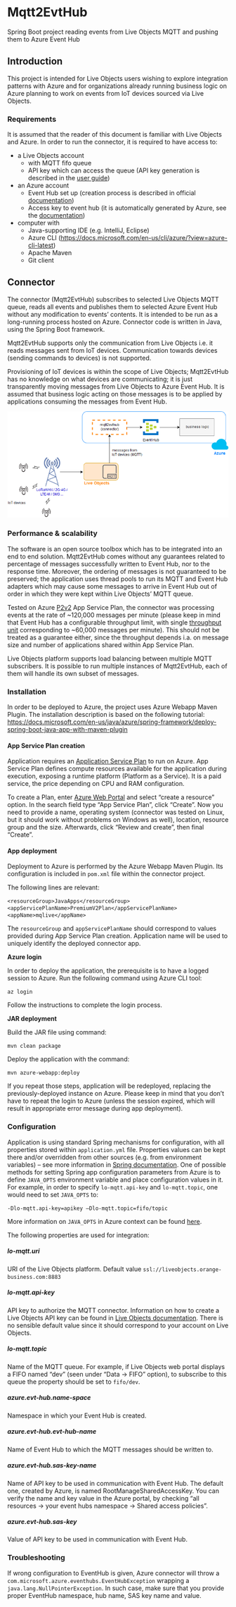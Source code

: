 # Mqtt2EvtHub

Spring Boot project reading events from Live Objects MQTT and pushing them to Azure Event Hub

## Introduction

This project is intended for Live Objects users wishing to explore integration patterns with Azure and for organizations already running business logic on Azure planning to work on events from IoT devices sourced via Live Objects.

### Requirements

It is assumed that the reader of this document is familiar with Live Objects and Azure. In order to run the connector, it is required to have access to:
- a Live Objects account
  - with MQTT fifo queue
  - API key which can access the queue (API key generation is described in the [user guide](https://liveobjects.orange-business.com/#/cms/ressources-guide-utilisateur))
- an Azure account
  - Event Hub set up (creation process is described in official [documentation]( https://docs.microsoft.com/en-in/azure/event-hubs/))
  - Access key to event hub (it is automatically generated by Azure, see the [documentation]( https://docs.microsoft.com/en-us/azure/event-hubs/event-hubs-authentication-and-security-model-overview))
- computer with
  - Java-supporting IDE (e.g. IntelliJ, Eclipse)
  - Azure CLI (https://docs.microsoft.com/en-us/cli/azure/?view=azure-cli-latest)
  - Apache Maven 
  - Git client

## Connector

The connector (Mqtt2EvtHub) subscribes to selected Live Objects MQTT queue, reads all events and publishes them to selected Azure Event Hub without any modification to events’ contents. It is intended to be run as a long-running process hosted on Azure. Connector code is written in Java, using the Spring Boot framework. 

Mqtt2EvtHub supports only the communication from Live Objects i.e. it reads messages sent from IoT devices. Communication towards devices (sending commands to devices) is not supported.

Provisioning of IoT devices is within the scope of Live Objects; Mqtt2EvtHub has no knowledge on what devices are communicating; it is just transparently moving messages from Live Objects to Azure Event Hub. It is assumed that business logic acting on those messages is to be applied by applications consuming the messages from Event Hub. 

![architecture](/images/arch.png)

### Performance & scalability

The software is an open source toolbox which has to be integrated into an end to end solution. Mqtt2EvtHub comes without any guarantees related to percentage of messages successfully written to Event Hub, nor to the response time. Moreover, the ordering of messages is not guaranteed to be preserved; the application uses thread pools to run its MQTT and Event Hub adapters which may cause some messages to arrive in Event Hub out of order in which they were kept within Live Objects’ MQTT queue. 

Tested on Azure [P2v2]( https://azure.microsoft.com/en-us/pricing/details/app-service/linux/) App Service Plan, the connector was processing events at the rate of ~120,000 messages per minute (please keep in mind that Event Hub has a configurable throughput limit, with single [throughput unit]( https://azure.microsoft.com/en-us/pricing/details/event-hubs/) corresponding to ~60,000 messages per minute). This should not be treated as a guarantee either, since the throughput depends i.a. on message size and number of applications shared within App Service Plan.

Live Objects platform supports load balancing between multiple MQTT subscribers. It is possible to run multiple instances of Mqtt2EvtHub, each of them will handle its own subset of messages.

### Installation

In order to be deployed to Azure, the project uses Azure Webapp Maven Plugin. The installation description is based on the following tutorial: https://docs.microsoft.com/en-us/java/azure/spring-framework/deploy-spring-boot-java-app-with-maven-plugin

#### App Service Plan creation

Application requires an [Application Service Plan]( https://docs.microsoft.com/en-us/azure/app-service/overview-hosting-plans) to run on Azure. App Service Plan defines compute resources available for the application during execution, exposing a runtime platform (Platform as a Service). It is a paid service, the price depending on CPU and RAM configuration.

To create a Plan, enter [Azure Web Portal]( https://portal.azure.com/) and select “create a resource” option. In the search field type “App Service Plan”, click “Create”. Now you need to provide a name, operating system (connector was tested on Linux, but it should work without problems on Windows as well), location, resource group and the size. Afterwards, click “Review and create”, then final “Create”.

#### App deployment

Deployment to Azure is performed by the Azure Webapp Maven Plugin. Its configuration is included in `pom.xml` file within the connector project.

The following lines are relevant:
```
<resourceGroup>JavaApps</resourceGroup>
<appServicePlanName>PremiumV2Plan</appServicePlanName>
<appName>mqlive</appName>
```

The `resourceGroup` and `appServicePlanName` should correspond to values provided during App Service Plan creation. Application name will be used to uniquely identify the deployed connector app.

**Azure login**

In order to deploy the application, the prerequisite is to have a logged session to Azure. Run the following command using Azure CLI tool:

```
az login
```

Follow the instructions to complete the login process. 

**JAR deployment**

Build the JAR file using command:
```
mvn clean package
```
Deploy the application with the command:
```
mvn azure-webapp:deploy
```

If you repeat those steps, application will be redeployed, replacing the previously-deployed instance on Azure. Please keep in mind that you don’t have to repeat the login to Azure (unless the session expired, which will result in appropriate error message during app deployment).

### Configuration

Application is using standard Spring mechanisms for configuration, with all properties stored within `application.yml` file. Properties values can be kept there and/or overridden from other sources (e.g. from environment variables) – see more information in  [Spring documentation](https://docs.spring.io/spring-boot/docs/current/reference/html/boot-features-external-config.html). One of possible methods for setting Spring app configuration parameters from Azure is to define `JAVA_OPTS` environment variable and place configuration values in it. For example, in order to specify `lo-mqtt.api-key` and `lo-mqtt.topic`, one would need to set `JAVA_OPTS` to:
```
-Dlo-mqtt.api-key=apikey –Dlo-mqtt.topic=fifo/topic
```
More information on `JAVA_OPTS` in Azure context can be found [here]( https://blogs.msdn.microsoft.com/azureossds/2015/10/09/setting-environment-variable-and-accessing-it-in-java-program-on-azure-webapp/).

The following properties are used for integration:

##### lo-mqtt.uri
URI of the Live Objects platform.
Default value `ssl://liveobjects.orange-business.com:8883`
##### lo-mqtt.api-key
API key to authorize the MQTT connector. Information on how to create a Live Objects API key can be found in [Live Objects documentation](https://liveobjects.orange-business.com/doc/html/lo_manual.html#API_KEY). 
There is no sensible default value since it should correspond to your account on Live Objects.
##### lo-mqtt.topic
Name of the MQTT queue. For example, if Live Objects web portal displays a FIFO named “dev” (seen under “Data -> FIFO” option), to subscribe to this queue the property should be set to `fifo/dev`.
##### azure.evt-hub.name-space
Namespace in which your Event Hub is created.
##### azure.evt-hub.evt-hub-name
Name of Event Hub to which the MQTT messages should be written to.
##### azure.evt-hub.sas-key-name
Name of API key to be used in communication with Event Hub. The default one, created by Azure, is named RootManageSharedAccessKey. You can verify the name and key value in the Azure portal, by checking “all resources -> your event hubs namespace -> Shared access policies”.
##### azure.evt-hub.sas-key
Value of API key to be used in communication with Event Hub. 

### Troubleshooting

If wrong configuration to EventHub is given, Azure connector will throw a `com.microsoft.azure.eventhubs.EventHubException` wrapping a `java.lang.NullPointerException`. In such case, make sure that you provide proper EventHub namespace, hub name, SAS key name and value.
